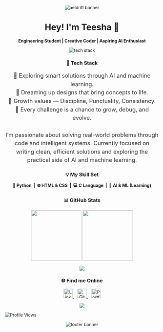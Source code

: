 <!-- About Me -->
<!-- Banner (Header) -->
<p align="center">
  <img src="https://capsule-render.vercel.app/api?type=waving&height=100&section=header&fontSize=48&fontColor=ffffff&color=0:4B0082,50:00C9A7,100:FFD700" alt="aeldrift banner" />
</p>


<!-- Greeting -->
<h1 align="center">Hey! I'm Teesha 👋</h1>
<p align="center"><b>Engineering Student | Creative Coder | Aspiring AI Enthusiast</b></p>

<!-- Tech Stack Icons -->
<p align="center">
  <img src="https://skillicons.dev/icons?i=html,css,python,figma,vscode&theme=light" alt="tech stack" />
</p>
<h3 align="center">🚀 Tech Stack</h3>

<!-- About Me -->
<p align="center" style="font-size: 1.15rem; color: #333; line-height: 1.5;">
🤖 Exploring smart solutions through AI and machine learning.<br>
🎨 Dreaming up designs that bring concepts to life.<br>
🚀 Growth values — Discipline, Punctuality, Consistency.<br>
  🧩 Every challenge is a chance to grow, debug, and evolve.<br><br>
I’m passionate about solving real-world problems through code and intelligent systems.  
Currently focused on writing clean, efficient solutions and exploring the practical side of AI and machine learning.
  
</p>

<!-- Skills Set -->
<h3 align="center">💡 My Skill Set</h3>
<p align="center">
  <b>🐍 Python &nbsp;|&nbsp; 🌐 HTML & CSS &nbsp;|&nbsp; 💻 C Language &nbsp;|&nbsp; 🤖 AI & ML (Learning)</b>
</p>

<!-- GitHub Stats -->
<h3 align="center">📊 GitHub Stats</h3>
<p align="center">
  <img src="https://github-readme-stats.vercel.app/api?username=aeldrift&show_icons=true&theme=transparent&hide_border=true&title_color=4B0082&icon_color=FFD700" height="165" />
  <img src="https://github-readme-streak-stats.herokuapp.com/?user=aeldrift&theme=transparent&hide_border=true&ring=00C9A7&currStreakLabel=FFD700" height="165" />
</p>
<p align="center">
  <img src="https://github-readme-stats.vercel.app/api/top-langs/?username=aeldrift&layout=compact&hide_border=true&title_color=4B0082" />
</p> 

<!-- Contact Section -->
<h3 align="center">🌐 Find me Online</h3>
<p align="center">
<!--   <a href="mailto:jindalteesha22@gmail.com" target="_blank">
    <img src="https://img.icons8.com/color/48/gmail--v1.png" alt="Gmail" height="30"/>
  </a>
  &nbsp;&nbsp; -->
<p align="center">
  <a href="https://www.linkedin.com/in/teesha-jindal-79a27531a" target="_blank" rel="noopener noreferrer">
    <img src="https://img.icons8.com/color/48/linkedin.png" alt="LinkedIn" height="30"/>
  </a>
  &nbsp;&nbsp;
  <a href="https://github.com/aeldrift" target="_blank" rel="noopener noreferrer">
    <img src="https://img.icons8.com/ios-glyphs/48/000000/github.png" alt="GitHub" height="30"/>
  </a>
  &nbsp;&nbsp;
  <a href="#" title="Portfolio Coming Soon">
  <img src="https://img.icons8.com/fluency/48/portfolio.png" alt="Portfolio" height="30"/>
</a>
</p>


<!-- Animated Typing Line -->   
<p align="center">
  <img src="https://readme-typing-svg.demolab.com?font=JetBrains+Mono&size=20&duration=2000&pause=1000&color=4B0082&center=true&vCenter=true&width=400&lines=Growth+is+my+goal!" />
</p>

<!--👀Profile Views -->
![Profile Views](https://komarev.com/ghpvc/?username=aeldrift&color=blue&style=flat-square&align=end)


<!-- Footer Banner -->
<p align="center">
  <img src="https://capsule-render.vercel.app/api?type=waving&height=100&section=footer&fontSize=48&fontColor=ffffff&color=0:4B0082,50:00C9A7,100:FFD700" alt="footer banner" />
</p>
